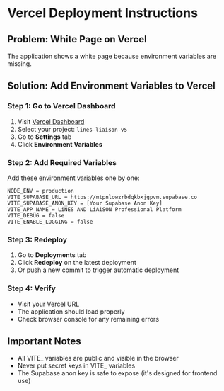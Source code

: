 # Vercel Deployment Instructions

## Problem: White Page on Vercel
The application shows a white page because environment variables are missing.

## Solution: Add Environment Variables to Vercel

### Step 1: Go to Vercel Dashboard
1. Visit [Vercel Dashboard](https://vercel.com/dashboard)
2. Select your project: `lines-liaison-v5`
3. Go to **Settings** tab
4. Click **Environment Variables**

### Step 2: Add Required Variables
Add these environment variables one by one:

```
NODE_ENV = production
VITE_SUPABASE_URL = https://mtpnlowzrbdqkbxjgpvm.supabase.co
VITE_SUPABASE_ANON_KEY = [Your Supabase Anon Key]
VITE_APP_NAME = LiNES AND LiAiSON Professional Platform
VITE_DEBUG = false
VITE_ENABLE_LOGGING = false
```

### Step 3: Redeploy
1. Go to **Deployments** tab
2. Click **Redeploy** on the latest deployment
3. Or push a new commit to trigger automatic deployment

### Step 4: Verify
- Visit your Vercel URL
- The application should load properly
- Check browser console for any remaining errors

## Important Notes
- All VITE_ variables are public and visible in the browser
- Never put secret keys in VITE_ variables
- The Supabase anon key is safe to expose (it's designed for frontend use)